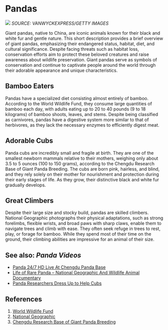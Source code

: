 # **Pandas**
![](https://th.bing.com/th/id/OIP.Pixq9eppCBGpifpmTPXgFwHaE7?pid=ImgDet&rs=1)
*SOURCE: VANWYCKEXPRESS/GETTY IMAGES*

Giant pandas, native to China, are iconic animals known for their black and white fur and gentle nature. This short description provides a brief overview of giant pandas, emphasizing their endangered status, habitat, diet, and cultural significance. Despite facing threats such as habitat loss, conservation efforts aim to protect these beloved creatures and raise awareness about wildlife preservation. Giant pandas serve as symbols of conservation and continue to captivate people around the world through their adorable appearance and unique characteristics.


## Bamboo Eaters
Pandas have a specialized diet consisting almost entirely of bamboo. According to the World Wildlife Fund, they consume large quantities of bamboo each day, with adults eating up to 20 to 40 pounds (9 to 18 kilograms) of bamboo shoots, leaves, and stems. Despite being classified as carnivores, pandas have a digestive system more similar to that of herbivores, as they lack the necessary enzymes to efficiently digest meat.

## Adorable Cubs
Panda cubs are incredibly small and fragile at birth. They are one of the smallest newborn mammals relative to their mothers, weighing only about 3.5 to 5 ounces (100 to 150 grams), according to the Chengdu Research Base of Giant Panda Breeding. The cubs are born pink, hairless, and blind, and they rely solely on their mother for nourishment and protection during their early stages of life. As they grow, their distinctive black and white fur gradually develops.

## Great Climbers
Despite their large size and stocky build, pandas are skilled climbers. National Geographic photographs their physical adaptations, such as strong forelimbs, flexible wrists, and broad paws with sharp claws, enable them to navigate trees and climb with ease. They often seek refuge in trees to rest, play, or forage for bamboo. While they spend most of their time on the ground, their climbing abilities are impressive for an animal of their size.

## See also: *Panda Videos*
- [Panda 24/7 HD Live At Chengdu Panda Base](https://www.youtube.com/watch?v=MIA8AKVZ0Yk)
- [Life of Rare Panda – National Geographic And Wildlife Animal Documentary
](https://www.youtube.com/watch?v=yYp_Shk7XcI&pp=ygUOcGFuZGEgcmVzZWFyY2g%3D)
- [Panda Researchers Dress Up to Help Cubs](https://www.youtube.com/watch?v=_fXBRKWmICU&pp=ygUOcGFuZGEgcmVzZWFyY2g%3D)

## References
1. [World Wildlife Fund](https://www.worldwildlife.org/species/giant-panda)
2. [National Geographic](https://kids.nationalgeographic.com/animals/mammals/facts/giant-panda)
3. [Chengdu Research Base of Giant Panda Breeding](https://www.chinahighlights.com/giant-panda/baby-panda.htm)
